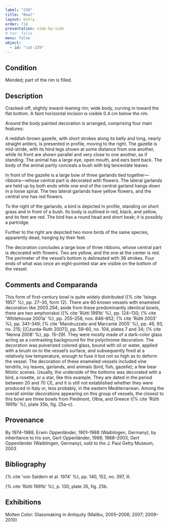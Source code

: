```yaml
---
label: "239"
title: "Bowl"
layout: entry
order: 718
presentation: side-by-side
# toc: false
menu: false
object:
  - id: "cat-239"
---
```


## Condition

Mended; part of the rim is filled.

## Description

Cracked-off, slightly inward-leaning rim; wide body, curving in toward the flat bottom. A faint horizontal incision is visible 0.4 cm below the rim.

Around the body painted decoration is arranged, comprising four main features:

A reddish-brown gazelle, with short strokes along its belly and long, nearly straight antlers, is presented in profile, moving to the right. The gazelle is mid-stride, with its hind legs shown at some distance from one another, while its front are shown parallel and very close to one another, as if standing. The animal has a large eye, open mouth, and ears bent back. The body of the animal partly conceals a bush with big lanceolate leaves.

In front of the gazelle is a large bow of three garlands tied together—ribbons—whose central part is decorated with flowers. The lateral garlands are held up by both ends while one end of the central garland hangs down in a loose spiral. The two lateral garlands have yellow flowers, and the central one has red flowers.

To the right of the garlands, a bird is depicted in profile, standing on short grass and in front of a bush. Its body is outlined in red, black, and yellow, and its feet are red. The bird has a round head and short beak; it is possibly a partridge.

Further to the right are depicted two more birds of the same species, apparently dead, hanging by their feet.

The decoration concludes a large bow of three ribbons, whose central part is decorated with flowers. Two are yellow, and the one at the center is red. The perimeter of the vessel’s bottom is delineated with 36 strokes. Four ends of what was once an eight-pointed star are visible on the bottom of the vessel.

## Comments and Comparanda

This form of first-century bowl is quite widely distributed ({% cite 'Isings 1957' %}, pp. 27–30, form 12). There are 80 known vessels with enameled decoration like 2003.294; aside from these predominantly identical bowls, there are two amphoriskoi ({% cite 'Rütti 1991b' %}, pp. 124–130; {% cite 'Whitehouse 2001a' %}, pp. 255–258, nos. 846–852; {% cite 'Rütti 2003' %}, pp. 341–349; {% cite 'Mandruzzato and Marcante 2005' %}, pp. 46, 93, no. 215; [[Czurda-Ruth 2007]], pp. 59–60, no. 104, plates 7 and 34; {% cite 'Nenna 2008' %}, pp. 15–29). They were mostly made of a dark-color glass acting as a contrasting background for the polychrome decoration. The decoration was pulverized colored glass, bound with oil or water, applied with a brush on to the vessel’s surface, and subsequently fired at a relatively low temperature, enough to fuse it but not so high as to deform the vessel. The decoration of these enameled vessels included vine tendrils, ivy leaves, garlands, and animals (bird, fish, gazelle); a few bear Nilotic scenes. Usually, the underside of the bottoms was decorated with a bird, a rosette, or a star, like this example. They are dated in the period between 20 and 70 CE, and it is still not established whether they were produced in Italy or, less probably, in the eastern Mediterranean. Among the overall similar decorations appearing on this group of vessels, the closest to this bowl are three bowls from Piedmont, Olbia, and Greece ({% cite 'Rütti 1991b' %}, plate 35b, fig. 25a–c).

## Provenance

By 1974–1988, Erwin Oppenländer, 1901–1988 (Waiblingen, Germany), by inheritance to his son, Gert Oppenländer, 1988; 1988–2003, Gert Oppenländer (Waiblingen, Germany), sold to the J. Paul Getty Museum, 2003

## Bibliography

{% cite 'von Saldern et al. 1974' %}, pp. 140, 152, no. 397, ill.

{% cite 'Rütti 1991b' %}, p. 130, plate 35, fig. 25b.

## Exhibitions

Molten Color: Glassmaking in Antiquity (Malibu, 2005–2006; 2007; 2009–2010)